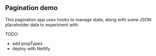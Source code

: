 ## Pagination demo

This pagination app uses hooks to manage state, along with some JSON placeholder data to experiment with.

TODO:

- add propTypes
- deploy with Netlify
